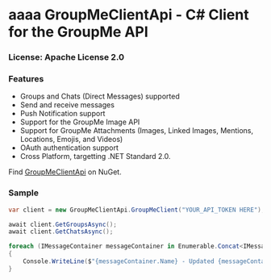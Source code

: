 # aaaa GroupMeClientApi - C# Client for the GroupMe API

### License: Apache License 2.0
### Features

* Groups and Chats (Direct Messages) supported
* Send and receive messages
* Push Notification support
* Support for the GroupMe Image API
* Support for GroupMe Attachments (Images, Linked Images, Mentions, Locations, Emojis, and Videos)
* OAuth authentication support
* Cross Platform, targetting .NET Standard 2.0.

Find [GroupMeClientApi](https://www.nuget.org/packages/GroupMeClientApi/) on NuGet.

### Sample
```csharp
var client = new GroupMeClientApi.GroupMeClient("YOUR_API_TOKEN HERE");

await client.GetGroupsAsync();
await client.GetChatsAsync();

foreach (IMessageContainer messageContainer in Enumerable.Concat<IMessageContainer>(client.Groups(), client.Chats()))
{
    Console.WriteLine($"{messageContainer.Name} - Updated {messageContainer.UpdatedAtTime.ToString()}");
}

